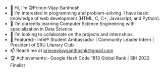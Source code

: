 - 👋 Hi, I’m @Prince-Vijay-Santhosh
- 👀 I’m interested in programming and problem-solving. I have basic knowledge of web development (HTML, C, C+, Javascript, and Python).
- 🌱 I’m currently learning Computer Science Engineering with specialization in Data Science 
- 💞️ I’m looking to collaborate on the projects and internships.
- 🥇 Featured:- Intel® Student Ambassador | Community Leader Intern | President of SRU Literary Club
- 📫 Reach me at princevijaysanthoshk@gmail.com
- 🏆 Achievements:- Google Hash Code 1813 Global Rank | SIH 2022 Finalist

<!---
Prince-Vijay-Santhosh/Prince-Vijay-Santhosh is a ✨ special ✨ repository because its `README.md` (this file) appears on your GitHub profile.
You can click the Preview link to take a look at your changes.
--->
